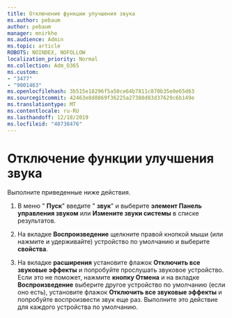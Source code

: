 ```yaml
---
title: Отключение функции улучшения звука
ms.author: pebaum
author: pebaum
manager: mnirkhe
ms.audience: Admin
ms.topic: article
ROBOTS: NOINDEX, NOFOLLOW
localization_priority: Normal
ms.collection: Adm_O365
ms.custom:
- "3477"
- "9001463"
ms.openlocfilehash: 3b515e18296f5a50ce64b7811c870b35e0e65d63
ms.sourcegitcommit: 42463e8d8869f36225a27388d83d37629c6b149e
ms.translationtype: MT
ms.contentlocale: ru-RU
ms.lasthandoff: 12/18/2019
ms.locfileid: "40738476"
---
```

# <a name="turn-off-audio-enhancement"></a>Отключение функции улучшения звука

Выполните приведенные ниже действия.

1. В меню " **Пуск**" введите " **звук**" и выберите **элемент Панель управления звуком** или **Измените звуки системы** в списке результатов.

2. На вкладке **Воспроизведение** щелкните правой кнопкой мыши (или нажмите и удерживайте) устройство по умолчанию и выберите **свойства**.

3. На вкладке **расширения** установите флажок **Отключить все звуковые эффекты** и попробуйте прослушать звуковое устройство. Если это не поможет, нажмите **кнопку Отмена** и на вкладке **Воспроизведение** выберите другое устройство по умолчанию (если оно есть), установите флажок **Отключить все звуковые эффекты** и попробуйте воспроизвести звук еще раз. Выполните это действие для каждого устройства по умолчанию.
